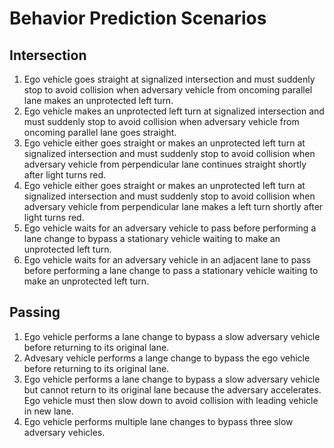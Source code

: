 # Behavior Prediction Scenarios

## Intersection
01. Ego vehicle goes straight at signalized intersection and must suddenly stop to avoid collision when adversary vehicle from oncoming parallel lane makes an unprotected left turn.
02. Ego vehicle makes an unprotected left turn at signalized intersection and must suddenly stop to avoid collision when adversary vehicle from oncoming parallel lane goes straight.
03. Ego vehicle either goes straight or makes an unprotected left turn at signalized intersection and must suddenly stop to avoid collision when adversary vehicle from perpendicular lane continues straight shortly after light turns red.
04. Ego vehicle either goes straight or makes an unprotected left turn at signalized intersection and must suddenly stop to avoid collision when adversary vehicle from perpendicular lane makes a left turn shortly after light turns red.
05. Ego vehicle waits for an adversary vehicle to pass before performing a lane change to bypass a stationary vehicle waiting to make an unprotected left turn.
06. Ego vehicle waits for an adversary vehicle in an adjacent lane to pass before performing a lane change to pass a stationary vehicle waiting to make an unprotected left turn.

## Passing
01. Ego vehicle performs a lane change to bypass a slow adversary vehicle before returning to its original lane.
02. Advesary vehicle performs a lange change to bypass the ego vehicle before returning to its original lane.
03. Ego vehicle performs a lane change to bypass a slow adversary vehicle but cannot return to its original lane because the adversary accelerates. Ego vehicle must then slow down to avoid collision with leading vehicle in new lane.
04. Ego vehicle performs multiple lane changes to bypass three slow adversary vehicles.
